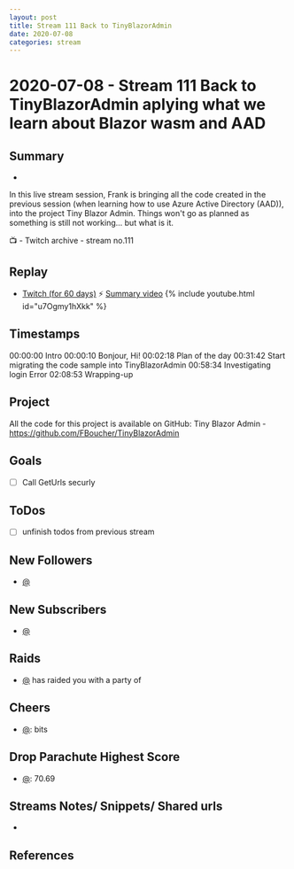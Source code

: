 ```yaml
---
layout: post
title: Stream 111 Back to TinyBlazorAdmin
date: 2020-07-08
categories: stream
---
```



# 2020-07-08 - Stream 111 Back to TinyBlazorAdmin aplying what we learn about Blazor wasm and AAD 

## Summary
-

In this live stream session, Frank is bringing all the code created in the previous session (when learning how to use Azure Active Directory (AAD)),  into the project Tiny Blazor Admin. Things won't go as planned as something is still not working... but what is it.

📺 - Twitch archive - stream no.111

## Replay


- [Twitch (for 60 days)](https://www.twitch.tv/videos/)
⚡ [Summary video](https://youtu.be/xArPcMSwKOQ)
{% include youtube.html id="u7Ogmy1hXkk" %}
<br/><!--more-->


## Timestamps


00:00:00 Intro
00:00:10 Bonjour, Hi!
00:02:18 Plan of the day
00:31:42 Start migrating the code sample into TinyBlazorAdmin
00:58:34 Investigating login Error
02:08:53 Wrapping-up


Project
-------
All the code for this project is available on GitHub: Tiny Blazor Admin - https://github.com/FBoucher/TinyBlazorAdmin

Goals
-----
- [ ] Call GetUrls securly


ToDos
-----
- [ ] unfinish todos from previous stream


New Followers
-------------

- [@](https://www.twitch.tv/)


New Subscribers
---------------

- [@](https://www.twitch.tv/)


Raids
------

- [@](https://www.twitch.tv/) has raided you with a party of 


Cheers
------

- [@](https://www.twitch.tv/):  bits


Drop Parachute Highest Score
----------------------------

- [@](https://www.twitch.tv/):  70.69



Streams Notes/ Snippets/ Shared urls
-----------------------------------

- 


References
----------


